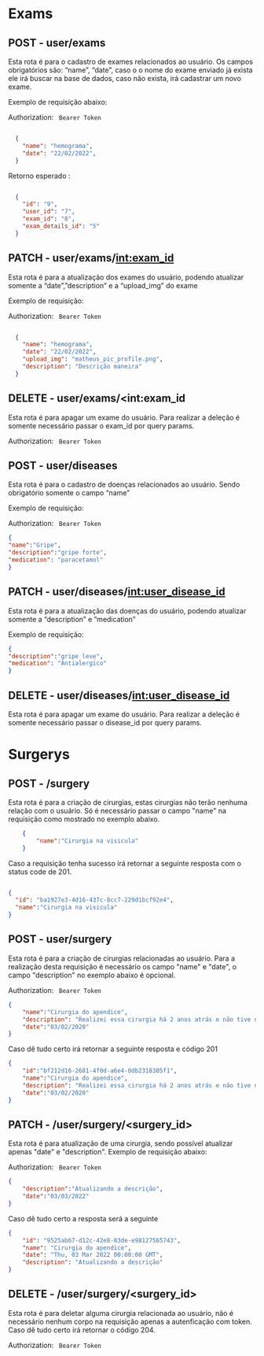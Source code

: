 # Exams

## POST - user/exams

Esta rota é para o cadastro de exames relacionados ao usuário. 
Os campos obrigatórios são:  “name”, “date”, caso o o nome do exame enviado já exista ele irá buscar na base de dados, caso não exista, irá cadastrar um novo exame.

Exemplo de requisição abaixo:

Authorization: ` Bearer Token`

```json

  {
	"name": "hemograma",
	"date": "22/02/2022",
  }

```



Retorno esperado : 

```json

  {
   	"id": "9",
	"user_id": "7",
	"exam_id": "8",
	"exam_details_id": "5"
  }

```

## PATCH - user/exams/<int:exam_id>

Esta rota é para a atualização dos exames do usuário, podendo atualizar somente a “date”,”description” e a “upload_img” do exame

Exemplo de requisição:

Authorization: ` Bearer Token`

```json

  {
	"name": "hemograma",
	"date": "22/02/2022",
	"upload_img": "matheus_pic_profile.png",
	"description": "Descrição maneira"
  }

```



## DELETE - user/exams/<int:exam_id

Esta rota é para apagar um exame do usuário. Para realizar a deleção é somente necessário passar o exam_id por query params.

Authorization: ` Bearer Token`


## POST - user/diseases

Esta rota é para o cadastro de doenças  relacionados ao usuário. Sendo obrigatório somente o campo “name”

Exemplo de requisição:

Authorization: ` Bearer Token`

```json
{
"name":"Gripe",
"description":"gripe forte",
"medication": "paracetamol"
}
```
## PATCH - user/diseases/<int:user_disease_id>

Esta rota é para a atualização das doenças  do usuário, podendo atualizar somente a “description” e ”medication” 

Exemplo de requisição:

```json
{
"description":"gripe leve",
"medication": "Antialergico"
}
```

## DELETE - user/diseases/<int:user_disease_id>

Esta rota é para apagar um exame do usuário. Para realizar a deleção é somente necessário passar o disease_id por query params.





# 

# Surgerys


## POST  - /surgery
Esta rota é para a criação de cirurgias, estas cirurgias não terão nenhuma relação com o usuário. Só é necessário passar o campo "name" na requisição como mostrado no exemplo abaixo.

```json
	{
		"name":"Cirurgia na visicula"
	}
```
Caso a requisição tenha sucesso irá retornar a seguinte resposta com o status code de 201.

```json

{
  "id": "ba1927e3-4d16-437c-8cc7-229d1bcf92e4",
  "name":"Cirurgia na visicula"
}

```

## POST - user/surgery
Esta rota é para a criação de cirurgias relacionadas ao usuário. Para a realização desta requisição é necessário os campo "name" e "date", o campo "description" no exemplo abaixo é opcional.


Authorization: ` Bearer Token`
```json
{
	"name":"Cirurgia do apendice",
	"description": "Realizei essa cirurgia há 2 anos atrás e não tive nenhuma complicação",
	"date":"03/02/2020"
}

```
Caso dê tudo certo irá retornar a seguinte resposta e código 201
```json
{
	"id":"bf212d16-2681-4f0d-a6e4-0db2318305f1",
	"name":"Cirurgia do apendice",
	"description": "Realizei essa cirurgia há 2 anos atrás e não tive nenhuma complicação",
	"date":"03/02/2020"
}
```

## PATCH - /user/surgery/<surgery_id>
Esta rota é para atualização de uma cirurgia, sendo possível atualizar apenas "date" e "description". Exemplo de requisição abaixo:

Authorization: ` Bearer Token`

```json
{
	"description":"Atualizando a descrição",
	"date":"03/03/2022"
}
```

Caso dê tudo certo a resposta será a seguinte

```json
{
	"id": "9525ab67-d12c-42e8-83de-e98127565743",
	"name": "Cirurgia do apendice",
	"date": "Thu, 03 Mar 2022 00:00:00 GMT",
  	"description": "Atualizando a descrição"
}

``` 



## DELETE -  /user/surgery/<surgery_id>
Esta rota é para deletar alguma cirurgia relacionada ao usuário, não é necessário nenhum corpo na requisição apenas a autenficação com token. Caso dê tudo certo irá retornar o código 204.

Authorization: ` Bearer Token`
